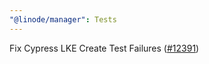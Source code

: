 ```yaml
---
"@linode/manager": Tests
---
```


Fix Cypress LKE Create Test Failures ([#12391](https://github.com/linode/manager/pull/12391))
